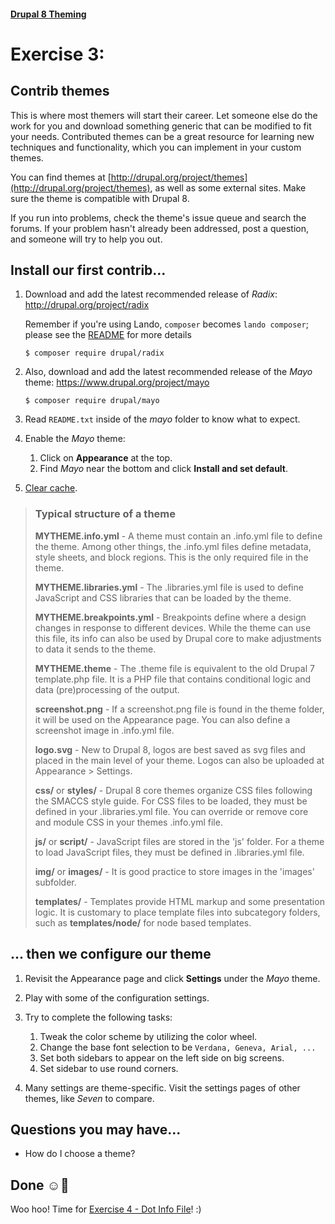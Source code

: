 #### [Drupal 8 Theming](README.md)

# Exercise 3: 

## Contrib themes

This is where most themers will start their career. Let someone else do the work for you and download something generic that can be modified to fit your needs. Contributed themes can be a great resource for learning new techniques and functionality, which you can implement in your custom themes.

You can find themes at [http://drupal.org/project/themes](http://drupal.org/project/themes), as well as some external sites. Make sure the theme is compatible with Drupal 8.

If you run into problems, check the theme's issue queue and search the forums. If your problem hasn't already been addressed, post a question, and someone will try to help you out.


## Install our first contrib...
1. Download and add the latest recommended release of *Radix*:  http://drupal.org/project/radix 

    Remember if you're using Lando, `composer` becomes `lando composer`; please see the [README](https://github.com/chapter-three/drupal-8-theming/blob/master/README.md) for more details

    `$ composer require drupal/radix`

2. Also, download and add the latest recommended release of the *Mayo* theme: https://www.drupal.org/project/mayo

    `$ composer require drupal/mayo`

3. Read `README.txt` inside of the *mayo* folder to know what to expect. 
	
4. Enable the *Mayo* theme:
    1. Click on **Appearance** at the top.
    2. Find *Mayo* near the bottom and click **Install and set default**.

5. [Clear cache](clear-cache.md).


> ### Typical structure of a theme
>**MYTHEME.info.yml** - A theme must contain an .info.yml file to define the theme. Among other things, the .info.yml files define metadata, style sheets, and block regions. This is the only required file in the theme.
>
>**MYTHEME.libraries.yml** - The .libraries.yml file is used to define JavaScript and CSS libraries that can be loaded by the theme.
>
>**MYTHEME.breakpoints.yml** - Breakpoints define where a design changes in response to different devices. While the theme can use this file, its info can also be used by Drupal core to make adjustments to data it sends to the theme.
>
>**MYTHEME.theme** - The .theme file is equivalent to the old Drupal 7 template.php file. It is a PHP file that contains conditional logic and data (pre)processing of the output.
>
>**screenshot.png** - If a screenshot.png file is found in the theme folder, it will be used on the Appearance page. You can also define a screenshot image in .info.yml file.
>
>**logo.svg** - New to Drupal 8, logos are best saved as svg files and placed in the main level of your theme. Logos can also be uploaded at Appearance > Settings.
>
>**css/** or **styles/** - Drupal 8 core themes organize CSS files following the SMACCS style guide. For CSS files to be loaded, they must be defined in your .libraries.yml file. You can override or remove core and module CSS in your themes .info.yml file.
>
>**js/** or **script/** - JavaScript files are stored in the 'js' folder. For a theme to load JavaScript files, they must be defined in .libraries.yml file.
>
>**img/** or **images/** - It is good practice to store images in the 'images' subfolder.
>
>**templates/** - Templates provide HTML markup and some presentation logic. It is customary to place template files into subcategory folders, such as **templates/node/** for node based templates.

## ... then we configure our theme
1. Revisit the Appearance page and click **Settings** under the _Mayo_ theme.
2. Play with some of the configuration settings.
3. Try to complete the following tasks:
    1. Tweak the color scheme by utilizing the color wheel.
    2. Change the base font selection to be `Verdana, Geneva, Arial, ...`
    3. Set both sidebars to appear on the left side on big screens.
    3. Set sidebar to use round corners.

4. Many settings are theme-specific. Visit the settings pages of other themes, like *Seven* to compare.


## Questions you may have...
+ How do I choose a theme?

## Done ☺
Woo hoo! Time for [Exercise 4 - Dot Info File](exercise_04-dot-info.md)! :)

